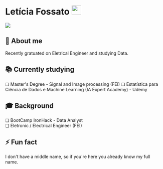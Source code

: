 <h1>Letícia Fossato <img src="https://raw.githubusercontent.com/iampavangandhi/iampavangandhi/master/gifs/Hi.gif" width="30px">  </h1>
<a href="https://www.linkedin.com/in/leticiafossato/"><img src="https://img.shields.io/badge/linkedin-%230077B5.svg?&style=for-the-badge&logo=linkedin&logoColor=white"></a>

<b><h2>📌  About me</h2></b>
Recently gratuated on Eletrical Engineer and studying Data.

<b><h2>📚 Currently studying</h2></b>
❏ Master's Degree - Signal and Image processing (FEI)
❏ Estatística para Ciência de Dados e Machine Learning (IA Expert Academy) - Udemy

<b><h2>🎓 Background</h2></b>
❏ BootCamp IronHack - Data Analyst<br>
❏ Eletronic / Electrical Engineer (FEI)

<b><h2>⚡ Fun fact</h2></b>
I don't have a middle name, so if you're here you already know my full name.

<!--
**leticiafossato/leticiafossato** is a ✨ _special_ ✨ repository because its `README.md` (this file) appears on your GitHub profile.

Here are some ideas to get you started:

- 🔭 I’m currently working on ...
- 🌱 I’m currently learning ...
- 👯 I’m looking to collaborate on ...
- 🤔 I’m looking for help with ...
- 💬 Ask me about ...
- 📫 How to reach me: ...
- 😄 Pronouns: ...
- ⚡ Fun fact: ...
-->
